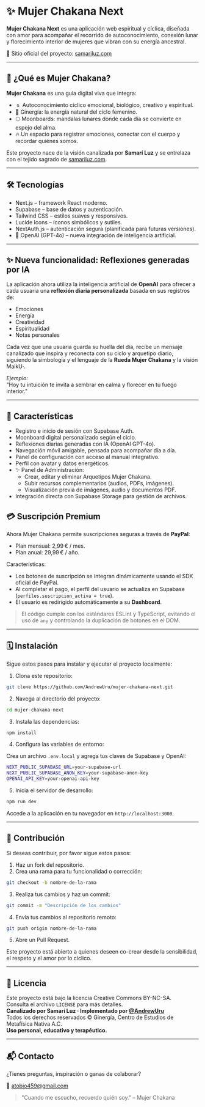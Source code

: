 # ✨ Mujer Chakana Next

**Mujer Chakana Next** es una aplicación web espiritual y cíclica, diseñada con amor para acompañar el recorrido de autoconocimiento, conexión lunar y florecimiento interior de mujeres que vibran con su energía ancestral.

🔗 Sitio oficial del proyecto: [samariluz.com](https://samariluz.com)

---

## 🌙 ¿Qué es Mujer Chakana?

**Mujer Chakana** es una guía digital viva que integra:

- 🄀 Autoconocimiento cíclico emocional, biológico, creativo y espiritual.
- 🧬 Ginergía: la energía natural del ciclo femenino.
- 🌕 Moonboards: mandalas lunares donde cada día se convierte en espejo del alma.
- 🔥 Un espacio para registrar emociones, conectar con el cuerpo y recordar quiénes somos.

Este proyecto nace de la visión canalizada por **Samarí Luz** y se entrelaza con el tejido sagrado de [samariluz.com](https://samariluz.com).

---

## 🛠️ Tecnologías

- Next.js – framework React moderno.
- Supabase – base de datos y autenticación.
- Tailwind CSS – estilos suaves y responsivos.
- Lucide Icons – íconos simbólicos y sutiles.
- NextAuth.js – autenticación segura (planificada para futuras versiones).
- 🧠 OpenAI (GPT-4o) – nueva integración de inteligencia artificial.

---

## ✨ Nueva funcionalidad: Reflexiones generadas por IA

La aplicación ahora utiliza la inteligencia artificial de **OpenAI** para ofrecer a cada usuaria una **reflexión diaria personalizada** basada en sus registros de:

- Emociones
- Energía
- Creatividad
- Espiritualidad
- Notas personales

Cada vez que una usuaria guarda su huella del día, recibe un mensaje canalizado que inspira y reconecta con su ciclo y arquetipo diario, siguiendo la simbología y el lenguaje de la **Rueda Mujer Chakana** y la visión MaikU·.

_Ejemplo:_  
"Hoy tu intuición te invita a sembrar en calma y florecer en tu fuego interior."

---

## 🔐 Características

- Registro e inicio de sesión con Supabase Auth.
- Moonboard digital personalizado según el ciclo.
- Reflexiones diarias generadas con IA (OpenAI GPT-4o).
- Navegación móvil amigable, pensada para acompañar día a día.
- Panel de configuración con acceso al manual integrativo.
- Perfil con avatar y datos energéticos.
- ✨ Panel de Administración:
  - Crear, editar y eliminar Arquetipos Mujer Chakana.
  - Subir recursos complementarios (audios, PDFs, imágenes).
  - Visualización previa de imágenes, audio y documentos PDF.
- Integración directa con Supabase Storage para gestión de archivos.

## 💳 Suscripción Premium

Ahora Mujer Chakana permite suscripciones seguras a través de **PayPal**:

- Plan mensual: 2,99 € / mes.
- Plan anual: 29,99 € / año.

Características:

- Los botones de suscripción se integran dinámicamente usando el SDK oficial de PayPal.
- Al completar el pago, el perfil del usuario se actualiza en Supabase (`perfiles.suscripcion_activa = true`).
- El usuario es redirigido automáticamente a su **Dashboard**.

> El código cumple con los estándares ESLint y TypeScript, evitando el uso de `any` y controlando la duplicación de botones en el DOM.

---

## 🗓️ Instalación

Sigue estos pasos para instalar y ejecutar el proyecto localmente:

1. Clona este repositorio:

```bash
git clone https://github.com/AndrewUru/mujer-chakana-next.git
```

2. Navega al directorio del proyecto:

```bash
cd mujer-chakana-next
```

3. Instala las dependencias:

```bash
npm install
```

4. Configura las variables de entorno:

Crea un archivo `.env.local` y agrega tus claves de Supabase y OpenAI:

```bash
NEXT_PUBLIC_SUPABASE_URL=your-supabase-url
NEXT_PUBLIC_SUPABASE_ANON_KEY=your-supabase-anon-key
OPENAI_API_KEY=your-openai-api-key
```

5. Inicia el servidor de desarrollo:

```bash
npm run dev
```

Accede a la aplicación en tu navegador en `http://localhost:3000`.

---

## 🌱 Contribución

Si deseas contribuir, por favor sigue estos pasos:

1. Haz un fork del repositorio.
2. Crea una rama para tu funcionalidad o corrección:

```bash
git checkout -b nombre-de-la-rama
```

3. Realiza tus cambios y haz un commit:

```bash
git commit -m "Descripción de los cambios"
```

4. Envía tus cambios al repositorio remoto:

```bash
git push origin nombre-de-la-rama
```

5. Abre un Pull Request.

Este proyecto está abierto a quienes deseen co-crear desde la sensibilidad, el respeto y el amor por lo cíclico.

---

## 📜 Licencia

Este proyecto está bajo la licencia Creative Commons BY-NC-SA.  
Consulta el archivo `LICENSE` para más detalles.  
**Canalizado por Samarí Luz · Implementado por [@AndrewUru](https://github.com/AndrewUru)**  
Todos los derechos reservados © Ginergía, Centro de Estudios de Metafísica Nativa A.C.  
**Uso personal, educativo y terapéutico.**

---

## 📬 Contacto

¿Tienes preguntas, inspiración o ganas de colaborar?

📧 atobio459@gmail.com

> "Cuando me escucho, recuerdo quién soy." – Mujer Chakana
